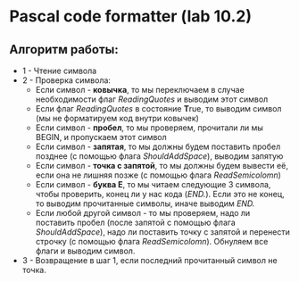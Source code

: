 # Pascal code formatter (lab 10.2)

## Алгоритм работы:
* 1 - Чтение символа
* 2 - Проверка символа:
    * Если символ - **ковычка**, то мы переключаем в случае необходимости флаг *ReadingQuotes* и выводим этот символ
    * Если флаг *ReadingQuotes* в состояние **T**rue, то выводим символ (мы не форматируем код внутри ковычек)
    * Если символ - **пробел**, то мы проверяем, прочитали ли мы BEGIN, и пропускаем этот символ
    * Если символ - **запятая**, то мы должны будем поставить пробел позднее (с помощью флага *ShouldAddSpace*), выводим запятую
    * Если символ - **точка с запятой**, то мы должны будем вывести её, если она не лишняя позже (с помощью флага *ReadSemicolomn*)
    * Если символ - **буква E**, то мы читаем следующие 3 символа, чтобы проверить, конец ли у нас кода (*END.*). Если это не конец, то выводим прочитанные символы, иначе выводим *END.*
    * Если любой другой символ - то мы проверяем, надо ли поставить пробел (после запятой с помощью флага *ShouldAddSpace*), надо ли поставить точку с запятой и перенести строчку (с помощью флага *ReadSemicolomn*). Обнуляем все флаги и выводим символ.
* 3 - Возвращение в шаг 1, если последний прочитанный символ не точка.
